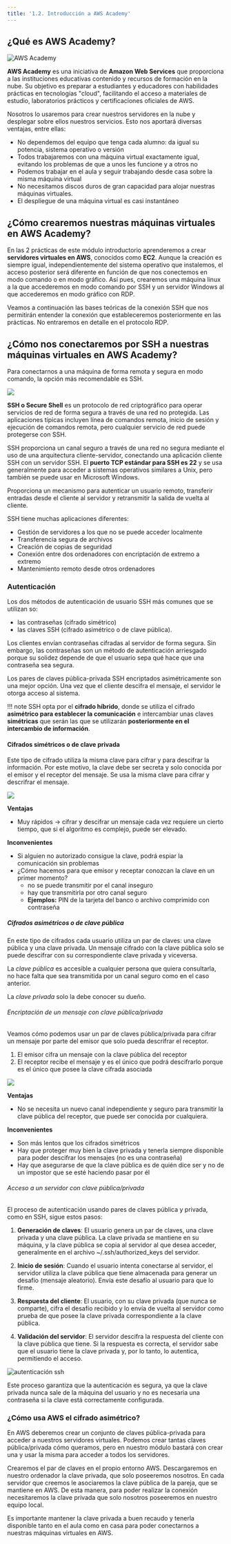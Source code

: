 ```yaml
---
title: '1.2. Introducción a AWS Academy'
---
```


## ¿Qué es AWS Academy?

![AWS Academy](Ud1_2/1.jpg)

**AWS Academy** es una iniciativa de **Amazon Web Services** que proporciona a las instituciones educativas contenido y recursos de formación en la nube. Su objetivo es preparar a estudiantes y educadores con habilidades prácticas en tecnologías "cloud", facilitando el acceso a materiales de estudio, laboratorios prácticos y certificaciones oficiales de AWS.

Nosotros lo usaremos para crear nuestros servidores en la nube y desplegar sobre ellos nuestros servicios. Esto nos aportará diversas ventajas, entre ellas:

* No dependemos del equipo que tenga cada alumno: da igual su potencia, sistema operativo o versión
* Todos trabajaremos con una máquina virtual exactamente igual, evitando los problemas de que a unos les funcione y a otros no
* Podemos trabajar en el aula y seguir trabajando desde casa sobre la misma máquina virtual
* No necesitamos discos duros de gran capacidad para alojar nuestras máquinas virtuales.
* El despliegue de una máquina virtual es casi instantáneo

## ¿Cómo crearemos nuestras máquinas virtuales en AWS Academy?

En las 2 prácticas de este módulo introductorio aprenderemos a crear **servidores virtuales en AWS**, conocidos como **EC2**. Aunque la creación es siempre igual, independientemente del sistema operativo que instalemos, el acceso posterior será diferente en función de que nos conectemos en modo comando o en modo gráfico. Así pues, crearemos una máquina linux a la que accederemos en modo comando por SSH y un servidor Windows al que accederemos en modo gráfico con RDP.

Veamos a continuación las bases teóricas de la conexión SSH que nos permitirán entender la conexión que estableceremos posteriormente en las prácticas. No entraremos en detalle en el protocolo RDP.

## ¿Cómo nos conectaremos por SSH a nuestras máquinas virtuales en AWS Academy? 

Para conectarnos a una máquina de forma remota y segura en modo comando, la opción más recomendable es SSH.

![](Ud1_2/ssh.webp)

**SSH o Secure Shell** es un protocolo de red criptográfico para operar servicios de red de forma segura a través de una red no protegida. Las aplicaciones típicas incluyen línea de comandos remota, inicio de sesión y ejecución de comandos remota, pero cualquier servicio de red puede protegerse con SSH.

SSH proporciona un canal seguro a través de una red no segura mediante el uso de una arquitectura cliente-servidor, conectando una aplicación cliente SSH con un servidor SSH.  El **puerto TCP estándar para SSH es 22** y se usa generalmente para acceder a sistemas operativos similares a Unix, pero también se puede usar en Microsoft Windows.

Proporciona un mecanismo para autenticar un usuario remoto, transferir entradas desde el cliente al servidor y retransmitir la salida de vuelta al cliente.

SSH tiene muchas aplicaciones diferentes:

+ Gestión de servidores a los que no se puede acceder localmente
+ Transferencia segura de archivos
+ Creación de copias de seguridad
+ Conexión entre dos ordenadores con encriptación de extremo a extremo
+ Mantenimiento remoto desde otros ordenadores

### Autenticación

Los dos métodos de autenticación de usuario SSH más comunes que se utilizan so:

* las contraseñas (cifrado simétrico)
* las claves SSH (cifrado asimétrico o de clave pública). 
  
Los clientes envían contraseñas cifradas al servidor de forma segura. Sin embargo, las contraseñas son un método de autenticación arriesgado porque su solidez depende de que el usuario sepa qué hace que una contraseña sea segura. 

Los pares de claves pública-privada SSH encriptados asimétricamente son una mejor opción. Una vez que el cliente descifra el mensaje, el servidor le otorga acceso al sistema.

!!! note
    SSH opta por el **cifrado híbrido**, donde se utiliza el cifrado **asimétrico para establecer la comunicación** e intercambiar unas claves **simétricas** que serán las que se utilizarán **posteriormente en el intercambio de información**.

#### Cifrados simétricos o de clave privada

Este tipo de cifrado utiliza la misma clave para cifrar y para descifrar la información. Por este motivo, la clave debe ser secreta y solo conocida por el emisor y el receptor del mensaje. Se usa la misma clave para cifrar y descrifrar el mensaje.

![](Ud1_2/simetrico.png)

**Ventajas**

+ Muy rápidos → cifrar y descifrar un mensaje cada vez requiere un cierto tiempo, que si el algoritmo es complejo, puede ser elevado. 

**Inconvenientes**

+ Si alguien no autorizado consigue la clave, podrá espiar la comunicación sin problemas
+ ¿Cómo hacemos para que emisor y receptar conozcan la clave en un primer momento?
    + no se puede transmitir por el canal inseguro
    + hay que transmitirla por otro canal seguro
    + **Ejemplos:** PIN de la tarjeta del banco o archivo comprimido con contraseña

##### Cifrados asimétricos o de clave pública

En este tipo de cifrados cada usuario utiliza un par de claves: una clave pública y una clave privada. Un mensaje cifrado con la clave pública solo se puede descifrar con su correspondiente clave privada y viceversa.

La *clave pública* es accesible a cualquier persona que quiera consultarla, no hace falta que sea transmitida por un canal seguro como en el caso anterior.

La *clave privada* solo la debe conocer su dueño.

###### Encriptación de un mensaje con clave pública/privada

Veamos cómo podemos usar un par de claves pública/privada para cifrar un mensaje por parte del emisor que solo pueda descrifrar el receptor.

 1. El emisor cifra un mensaje con la clave pública del receptor
 2. El receptor recibe el mensaje y es el único que podrá descifrarlo porque es el único que posee la clave cifrada asociada

![](Ud1_2/asimetrico.png)

**Ventajas**

  + No se necesita un nuevo canal independiente y seguro para transmitir la clave pública del receptor, que puede ser conocida por cualquiera.

**Inconvenientes**

  + Son más lentos que los cifrados simétricos
  + Hay que proteger muy bien la clave privada y tenerla siempre disponible para poder descifrar los mensajes (no es una contraseña)
  + Hay que asegurarse de que la clave pública es de quién dice ser y no de un impostor que se esté haciendo pasar por él


###### Acceso a un servidor con clave pública/privada

El proceso de autenticación usando pares de claves pública y privada, como en SSH, sigue estos pasos:

1. **Generación de claves**: El usuario genera un par de claves, una clave privada y una clave pública. La clave privada se mantiene en su máquina, y la clave pública se copia al servidor al que desea acceder, generalmente en el archivo ~/.ssh/authorized_keys del servidor.

2. **Inicio de sesión**: Cuando el usuario intenta conectarse al servidor, el servidor utiliza la clave pública que tiene almacenada para generar un desafío (mensaje aleatorio). Envía este desafío al usuario para que lo firme.

3. **Respuesta del cliente**: El usuario, con su clave privada (que nunca se comparte), cifra el desafío recibido y lo envía de vuelta al servidor como prueba de que posee la clave privada correspondiente a la clave pública.

4. **Validación del servidor**: El servidor descifra la respuesta del cliente con la clave pública que tiene. Si la respuesta es correcta, el servidor sabe que el usuario tiene la clave privada y, por lo tanto, lo autentica, permitiendo el acceso. 

![autenticación ssh](Ud1_2/Ssh_connection_explained.png)

Este proceso garantiza que la autenticación es segura, ya que la clave privada nunca sale de la máquina del usuario y no es necesaria una contraseña si la clave está correctamente configurada.

### ¿Cómo usa AWS el cifrado asimétrico?
    
En AWS deberemos crear un conjunto de claves pública-privada para acceder a nuestros servidores virtuales. Podemos crear tantas claves pública/privada cómo queramos, pero en nuestro módulo bastará con crear una y usar la misma para acceder a todos los servidores.

Crearemos el par de claves en el propio entorno AWS. Descargaremos en nuestro ordenador la clave privada, que solo poseeremos nosotros. En cada servidor que creemos le asociaremos la clave pública de la pareja, que se mantiene en AWS. De esta manera, para poder realizar la conexión necesitaremos la clave privada que solo nosotros poseeremos en nuestro equipo local.

Es importante mantener la clave privada a buen recaudo y tenerla disponible tanto en el aula como en casa para poder conectarnos a nuestras máquinas virtuales en AWS.
